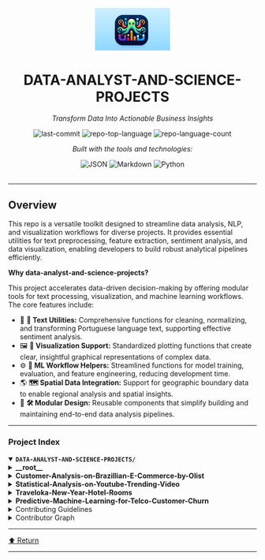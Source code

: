 <div id="top">

<!-- HEADER STYLE: CLASSIC -->
<div align="center">

<img src="data-analyst-and-science-projects.png" width="30%" style="position: relative; top: 0; right: 0;" alt="Project Logo"/>

# DATA-ANALYST-AND-SCIENCE-PROJECTS

<em>Transform Data Into Actionable Business Insights</em>

<!-- BADGES -->
<img src="https://img.shields.io/github/last-commit/reyharighy/data-analyst-and-science-projects?style=flat&logo=git&logoColor=white&color=0080ff" alt="last-commit">
<img src="https://img.shields.io/github/languages/top/reyharighy/data-analyst-and-science-projects?style=flat&color=0080ff" alt="repo-top-language">
<img src="https://img.shields.io/github/languages/count/reyharighy/data-analyst-and-science-projects?style=flat&color=0080ff" alt="repo-language-count">

<em>Built with the tools and technologies:</em>

<img src="https://img.shields.io/badge/JSON-000000.svg?style=flat&logo=JSON&logoColor=white" alt="JSON">
<img src="https://img.shields.io/badge/Markdown-000000.svg?style=flat&logo=Markdown&logoColor=white" alt="Markdown">
<img src="https://img.shields.io/badge/Python-3776AB.svg?style=flat&logo=Python&logoColor=white" alt="Python">

</div>
<br>

---

## Overview

This repo is a versatile toolkit designed to streamline data analysis, NLP, and visualization workflows for diverse projects. It provides essential utilities for text preprocessing, feature extraction, sentiment analysis, and data visualization, enabling developers to build robust analytical pipelines efficiently.

**Why data-analyst-and-science-projects?**

This project accelerates data-driven decision-making by offering modular tools for text processing, visualization, and machine learning workflows. The core features include:

- 🧩 **🎯 Text Utilities:** Comprehensive functions for cleaning, normalizing, and transforming Portuguese language text, supporting effective sentiment analysis.
- 🖼️ **🌟 Visualization Support:** Standardized plotting functions that create clear, insightful graphical representations of complex data.
- ⚙️ **🤖 ML Workflow Helpers:** Streamlined functions for model training, evaluation, and feature engineering, reducing development time.
- 🌎 **🗺️ Spatial Data Integration:** Support for geographic boundary data to enable regional analysis and spatial insights.
- 🔧 **🛠️ Modular Design:** Reusable components that simplify building and maintaining end-to-end data analysis pipelines.

---

### Project Index

<details open>
	<summary><b><code>DATA-ANALYST-AND-SCIENCE-PROJECTS/</code></b></summary>
	<!-- __root__ Submodule -->
	<details>
		<summary><b>__root__</b></summary>
		<blockquote>
			<div class='directory-path' style='padding: 8px 0; color: #666;'>
				<code><b>⦿ __root__</b></code>
			<table style='width: 100%; border-collapse: collapse;'>
			<thead>
				<tr style='background-color: #f8f9fa;'>
					<th style='width: 30%; text-align: left; padding: 8px;'>File Name</th>
					<th style='text-align: left; padding: 8px;'>Summary</th>
				</tr>
			</thead>
			</table>
		</blockquote>
	</details>
	<!-- Customer-Analysis-on-Brazillian-E-Commerce-by-Olist Submodule -->
	<details>
		<summary><b>Customer-Analysis-on-Brazillian-E-Commerce-by-Olist</b></summary>
		<blockquote>
			<div class='directory-path' style='padding: 8px 0; color: #666;'>
				<code><b>⦿ Customer-Analysis-on-Brazillian-E-Commerce-by-Olist</b></code>
			<table style='width: 100%; border-collapse: collapse;'>
			<thead>
				<tr style='background-color: #f8f9fa;'>
					<th style='width: 30%; text-align: left; padding: 8px;'>File Name</th>
					<th style='text-align: left; padding: 8px;'>Summary</th>
				</tr>
			</thead>
				<tr style='border-bottom: 1px solid #eee;'>
					<td style='padding: 8px;'><b><a href='https://github.com/reyharighy/data-analyst-and-science-projects/blob/master/Customer-Analysis-on-Brazillian-E-Commerce-by-Olist/text_utils.py'>text_utils.py</a></b></td>
					<td style='padding: 8px;'>- Provides a comprehensive suite of functions and classes for text preprocessing, feature extraction, and sentiment analysis tailored to Portuguese language data<br>- Facilitates cleaning, normalization, and transformation of textual data, enabling effective sentiment classification and visualization within a larger e-commerce analytics architecture<br>- Supports building robust NLP pipelines for customer feedback insights in the Brazilian e-commerce context.</td>
				</tr>
				<tr style='border-bottom: 1px solid #eee;'>
					<td style='padding: 8px;'><b><a href='https://github.com/reyharighy/data-analyst-and-science-projects/blob/master/Customer-Analysis-on-Brazillian-E-Commerce-by-Olist/viz_utils.py'>viz_utils.py</a></b></td>
					<td style='padding: 8px;'>- The <code>viz_utils.py</code> file serves as a utility module within the Customer Analysis on Brazilian E-Commerce project, providing essential functions for data visualization<br>- Its primary purpose is to streamline and standardize the creation and customization of plots, enabling clear and insightful graphical representations of customer data and e-commerce metrics<br>- By consolidating plotting functions, this module supports the overall architecture of the project, facilitating effective data exploration and communication through visually compelling charts.</td>
				</tr>
				<tr style='border-bottom: 1px solid #eee;'>
					<td style='padding: 8px;'><b><a href='https://github.com/reyharighy/data-analyst-and-science-projects/blob/master/Customer-Analysis-on-Brazillian-E-Commerce-by-Olist/ml_utils.py'>ml_utils.py</a></b></td>
					<td style='padding: 8px;'>- The <code>ml_utils.py</code> file serves as a utility module within the project, providing a collection of functions and classes to streamline machine learning workflows<br>- It facilitates tasks such as model training, evaluation, and analysis for classification and clustering algorithms, enabling data scientists and developers to focus on model development and improvement<br>- Overall, it enhances the efficiency and organization of the machine learning pipeline in the Brazilian e-commerce analysis project.</td>
				</tr>
				<tr style='border-bottom: 1px solid #eee;'>
					<td style='padding: 8px;'><b><a href='https://github.com/reyharighy/data-analyst-and-science-projects/blob/master/Customer-Analysis-on-Brazillian-E-Commerce-by-Olist/custom_transformers.py'>custom_transformers.py</a></b></td>
					<td style='padding: 8px;'>- Custom_transformers.pyThis module provides custom functions and transformer classes designed to streamline data preprocessing and feature engineering within the Brazilian e-commerce analysis project<br>- It facilitates efficient data ingestion and integrates tailored transformation steps into machine learning pipelines, supporting both data optimization and domain-specific processing tasks essential for the overall analytical architecture.</td>
				</tr>
				<tr style='border-bottom: 1px solid #eee;'>
					<td style='padding: 8px;'><b><a href='https://github.com/reyharighy/data-analyst-and-science-projects/blob/master/Customer-Analysis-on-Brazillian-E-Commerce-by-Olist/Brasil.json'>Brasil.json</a></b></td>
					<td style='padding: 8px;'>- Brasil.jsonThis file defines the geographical boundaries and regional classifications within Brazil, specifically detailing the states and their respective regions<br>- It serves as a foundational data source for spatial analysis and visualization tasks within the broader customer analysis project<br>- By providing precise geographic delineations, this file enables the project to associate customer data with specific locations, facilitating regional insights and targeted decision-making across Brazils diverse territories.</td>
				</tr>
				<tr style='border-bottom: 1px solid #eee;'>
					<td style='padding: 8px;'><b><a href='https://github.com/reyharighy/data-analyst-and-science-projects/blob/master/Customer-Analysis-on-Brazillian-E-Commerce-by-Olist/README.md'>README.md</a></b></td>
					<td style='padding: 8px;'>- The code file in this project is designed to facilitate comprehensive analysis of the Brazilian e-commerce marketplace, specifically focusing on data provided by Olist<br>- Its primary purpose is to process, clean, and analyze transactional and customer data to uncover insights into sales performance, customer behavior, and operational efficiency within the Olist platform<br>- By doing so, it supports data-driven decision-making aimed at enhancing marketplace strategies, improving customer satisfaction, and optimizing logistics and sales processes across Brazil’s e-commerce ecosystem.</td>
				</tr>
				<tr style='border-bottom: 1px solid #eee;'>
					<td style='padding: 8px;'><b><a href='https://github.com/reyharighy/data-analyst-and-science-projects/blob/master/Customer-Analysis-on-Brazillian-E-Commerce-by-Olist/Final_Project.ipynb'>Final_Project.ipynb</a></b></td>
					<td style='padding: 8px;'>- Final_Project.ipynbThis Jupyter Notebook serves as the core analytical report for the customer analysis of the Brazilian e-commerce platform Olist<br>- It consolidates data exploration, preprocessing, and insights generation to understand customer behaviors and segmentation<br>- The notebooks primary purpose is to facilitate data-driven decision-making by providing comprehensive analysis and visualizations that highlight key customer patterns, preferences, and potential opportunities for targeted marketing or service improvements within the broader e-commerce data architecture.</td>
				</tr>
			</table>
		</blockquote>
	</details>
	<!-- Statistical-Analysis-on-Youtube-Trending-Video Submodule -->
	<details>
		<summary><b>Statistical-Analysis-on-Youtube-Trending-Video</b></summary>
		<blockquote>
			<div class='directory-path' style='padding: 8px 0; color: #666;'>
				<code><b>⦿ Statistical-Analysis-on-Youtube-Trending-Video</b></code>
			<table style='width: 100%; border-collapse: collapse;'>
			<thead>
				<tr style='background-color: #f8f9fa;'>
					<th style='width: 30%; text-align: left; padding: 8px;'>File Name</th>
					<th style='text-align: left; padding: 8px;'>Summary</th>
				</tr>
			</thead>
				<tr style='border-bottom: 1px solid #eee;'>
					<td style='padding: 8px;'><b><a href='https://github.com/reyharighy/data-analyst-and-science-projects/blob/master/Statistical-Analysis-on-Youtube-Trending-Video/Data_Understanding.ipynb'>Data_Understanding.ipynb</a></b></td>
					<td style='padding: 8px;'>- Data Understanding in YouTube Trending Video AnalysisThis notebook provides a comprehensive exploration of the YouTube trending videos dataset, focusing on understanding the datas structure, content, and key characteristics<br>- It serves as a foundational step within the overall project architecture, enabling informed decision-making for subsequent analysis and modeling tasks<br>- By examining data distributions, identifying patterns, and clarifying data quality, this component ensures that the insights derived are accurate and meaningful, ultimately supporting the project's goal of analyzing trends and viewer engagement on YouTube.</td>
				</tr>
				<tr style='border-bottom: 1px solid #eee;'>
					<td style='padding: 8px;'><b><a href='https://github.com/reyharighy/data-analyst-and-science-projects/blob/master/Statistical-Analysis-on-Youtube-Trending-Video/Data_Preparation.ipynb'>Data_Preparation.ipynb</a></b></td>
					<td style='padding: 8px;'>- Data_Preparation.ipynbThis notebook serves as a crucial component within the overall data pipeline, responsible for transforming raw YouTube trending video data into a structured and analysis-ready format<br>- It imports foundational data understanding modules, ensuring consistency across the project, and performs data cleaning, feature engineering, and preprocessing steps<br>- These preparations enable accurate and insightful statistical analysis of trending videos, supporting the projects goal of understanding trends and patterns in YouTube content performance.</td>
				</tr>
				<tr style='border-bottom: 1px solid #eee;'>
					<td style='padding: 8px;'><b><a href='https://github.com/reyharighy/data-analyst-and-science-projects/blob/master/Statistical-Analysis-on-Youtube-Trending-Video/Explanatory_Data_Analysis.ipynb'>Explanatory_Data_Analysis.ipynb</a></b></td>
					<td style='padding: 8px;'>- Explanatory Data Analysis NotebookThis Jupyter notebook provides a comprehensive exploratory analysis of the YouTube trending videos dataset<br>- Its primary purpose is to uncover key patterns, insights, and trends within the data, facilitating a deeper understanding of factors influencing trending videos on YouTube<br>- This analysis serves as a foundational step for informing subsequent modeling, feature engineering, or strategic decision-making within the broader project architecture.</td>
				</tr>
				<tr style='border-bottom: 1px solid #eee;'>
					<td style='padding: 8px;'><b><a href='https://github.com/reyharighy/data-analyst-and-science-projects/blob/master/Statistical-Analysis-on-Youtube-Trending-Video/README.md'>README.md</a></b></td>
					<td style='padding: 8px;'>- Facilitates comprehensive statistical analysis of YouTube trending videos within the U.S<br>- region, aiming to uncover patterns, relationships, and insights that influence video popularity and engagement<br>- Supports data-driven decision-making by examining correlations, testing hypotheses, and visualizing trends to enhance content strategy and understanding of factors contributing to trending video sustainability.</td>
				</tr>
			</table>
		</blockquote>
	</details>
	<!-- Traveloka-New-Year-Hotel-Rooms Submodule -->
	<details>
		<summary><b>Traveloka-New-Year-Hotel-Rooms</b></summary>
		<blockquote>
			<div class='directory-path' style='padding: 8px 0; color: #666;'>
				<code><b>⦿ Traveloka-New-Year-Hotel-Rooms</b></code>
			<table style='width: 100%; border-collapse: collapse;'>
			<thead>
				<tr style='background-color: #f8f9fa;'>
					<th style='width: 30%; text-align: left; padding: 8px;'>File Name</th>
					<th style='text-align: left; padding: 8px;'>Summary</th>
				</tr>
			</thead>
				<tr style='border-bottom: 1px solid #eee;'>
					<td style='padding: 8px;'><b><a href='https://github.com/reyharighy/data-analyst-and-science-projects/blob/master/Traveloka-New-Year-Hotel-Rooms/Data_Understanding_and_Preparation.ipynb'>Data_Understanding_and_Preparation.ipynb</a></b></td>
					<td style='padding: 8px;'>- SummaryThis notebook serves as the foundational step in the data pipeline for the Traveloka New Year Hotel Rooms project<br>- It focuses on exploring, analyzing, and cleaning the raw data to ensure quality and consistency<br>- By preparing the data effectively, it enables accurate modeling and insights generation, supporting the overall goal of optimizing hotel room offerings and enhancing user experience during the New Year period<br>- This step is crucial for establishing a reliable data foundation for subsequent analysis and machine learning tasks within the project architecture.</td>
				</tr>
				<tr style='border-bottom: 1px solid #eee;'>
					<td style='padding: 8px;'><b><a href='https://github.com/reyharighy/data-analyst-and-science-projects/blob/master/Traveloka-New-Year-Hotel-Rooms/Explanatory_Data_Analysis.ipynb'>Explanatory_Data_Analysis.ipynb</a></b></td>
					<td style='padding: 8px;'>- Explanatory_Data_Analysis.ipynbThis notebook serves as the foundational analysis component of the project, providing insights into the hotel room data<br>- It explores and visualizes key patterns, trends, and relationships within the dataset to inform subsequent modeling and decision-making processes<br>- Overall, it helps establish a clear understanding of the data landscape, supporting the projects goal of optimizing hotel room offerings and enhancing user experience within the broader Traveloka platform.</td>
				</tr>
				<tr style='border-bottom: 1px solid #eee;'>
					<td style='padding: 8px;'><b><a href='https://github.com/reyharighy/data-analyst-and-science-projects/blob/master/Traveloka-New-Year-Hotel-Rooms/README.md'>README.md</a></b></td>
					<td style='padding: 8px;'>- Provides insights into hotel availability, customer satisfaction drivers, and optimal discount strategies to enhance revenue and guest experience during the New Year campaign<br>- By analyzing key factors such as ratings, reviews, and location, it supports data-driven decision-making for strategic pricing, feature improvements, and exclusive offers within the broader hotel industry data architecture.</td>
				</tr>
			</table>
		</blockquote>
	</details>
	<!-- Predictive-Machine-Learning-for-Telco-Customer-Churn Submodule -->
	<details>
		<summary><b>Predictive-Machine-Learning-for-Telco-Customer-Churn</b></summary>
		<blockquote>
			<div class='directory-path' style='padding: 8px 0; color: #666;'>
				<code><b>⦿ Predictive-Machine-Learning-for-Telco-Customer-Churn</b></code>
			<table style='width: 100%; border-collapse: collapse;'>
			<thead>
				<tr style='background-color: #f8f9fa;'>
					<th style='width: 30%; text-align: left; padding: 8px;'>File Name</th>
					<th style='text-align: left; padding: 8px;'>Summary</th>
				</tr>
			</thead>
				<tr style='border-bottom: 1px solid #eee;'>
					<td style='padding: 8px;'><b><a href='https://github.com/reyharighy/data-analyst-and-science-projects/blob/master/Predictive-Machine-Learning-for-Telco-Customer-Churn/Model_Benchmarking.ipynb'>Model_Benchmarking.ipynb</a></b></td>
					<td style='padding: 8px;'>- Model Benchmarking for Telco Customer Churn PredictionThis notebook serves as the core component for evaluating and comparing various machine learning models designed to predict customer churn within the Telco dataset<br>- It systematically benchmarks different algorithms to identify the most effective approach for accurate and reliable churn prediction<br>- By providing insights into model performance, this file supports the broader goal of enhancing customer retention strategies through data-driven decision-making in the overall project architecture.</td>
				</tr>
				<tr style='border-bottom: 1px solid #eee;'>
					<td style='padding: 8px;'><b><a href='https://github.com/reyharighy/data-analyst-and-science-projects/blob/master/Predictive-Machine-Learning-for-Telco-Customer-Churn/Imbalanced_Dataset.ipynb'>Imbalanced_Dataset.ipynb</a></b></td>
					<td style='padding: 8px;'>- The <code>Imbalanced_Dataset.ipynb</code> notebook serves as a foundational component within the predictive machine learning pipeline for telco customer churn analysis<br>- Its primary purpose is to load and prepare the dataset, specifically addressing class imbalance issues, and to integrate key modeling components from the <code>Model_Benchmarking</code> module<br>- This setup enables subsequent model training, evaluation, and benchmarking efforts, ensuring that the dataset is appropriately configured for robust churn prediction across the entire architecture.</td>
				</tr>
				<tr style='border-bottom: 1px solid #eee;'>
					<td style='padding: 8px;'><b><a href='https://github.com/reyharighy/data-analyst-and-science-projects/blob/master/Predictive-Machine-Learning-for-Telco-Customer-Churn/Model_Explanation.ipynb'>Model_Explanation.ipynb</a></b></td>
					<td style='padding: 8px;'>- Model Explanation NotebookThis notebook serves as a comprehensive interpretability layer within the Predictive Machine Learning for Telco Customer Churn project<br>- Its primary purpose is to analyze and elucidate the predictive models developed to identify customer churn<br>- By importing related notebooks and leveraging various explanation techniques, it provides insights into feature importance and model decision-making processes<br>- This enhances transparency, enabling stakeholders to understand the factors driving customer attrition predictions and supporting data-driven decision-making across the overall architecture.</td>
				</tr>
				<tr style='border-bottom: 1px solid #eee;'>
					<td style='padding: 8px;'><b><a href='https://github.com/reyharighy/data-analyst-and-science-projects/blob/master/Predictive-Machine-Learning-for-Telco-Customer-Churn/Data_Understanding.ipynb'>Data_Understanding.ipynb</a></b></td>
					<td style='padding: 8px;'>- Data_Understanding.ipynbThis notebook serves as the foundational step in the predictive machine learning pipeline for the telco customer churn project<br>- It focuses on comprehending the business problem by analyzing the telecommunications market landscape and identifying key factors influencing customer retention<br>- The insights gained here guide subsequent data processing and modeling efforts, ensuring that the solution aligns with business objectives and addresses real-world challenges in reducing customer churn.</td>
				</tr>
				<tr style='border-bottom: 1px solid #eee;'>
					<td style='padding: 8px;'><b><a href='https://github.com/reyharighy/data-analyst-and-science-projects/blob/master/Predictive-Machine-Learning-for-Telco-Customer-Churn/Explanatory_Data_Analysis.ipynb'>Explanatory_Data_Analysis.ipynb</a></b></td>
					<td style='padding: 8px;'>- Explanatory Data AnalysisThis notebook serves as the foundational step in the project, providing a comprehensive exploration of the telco customer dataset<br>- It aims to understand data distributions, identify key features, and uncover patterns or relationships that influence customer churn<br>- By performing detailed visualizations and statistical summaries, it informs feature selection and preprocessing strategies, ultimately guiding the development of accurate predictive models within the overall machine learning pipeline.</td>
				</tr>
				<tr style='border-bottom: 1px solid #eee;'>
					<td style='padding: 8px;'><b><a href='https://github.com/reyharighy/data-analyst-and-science-projects/blob/master/Predictive-Machine-Learning-for-Telco-Customer-Churn/Feature_Engineering.ipynb'>Feature_Engineering.ipynb</a></b></td>
					<td style='padding: 8px;'>- The <code>Feature_Engineering.ipynb</code> notebook plays a crucial role in transforming raw customer data into a structured, informative format suitable for machine learning models<br>- It focuses on creating meaningful features that enhance the predictive power of models aimed at identifying telco customer churn<br>- By systematically engineering features, this component ensures that the data fed into the modeling pipeline is optimized for accuracy and robustness, thereby underpinning the overall architectures goal of reliable churn prediction.</td>
				</tr>
				<tr style='border-bottom: 1px solid #eee;'>
					<td style='padding: 8px;'><b><a href='https://github.com/reyharighy/data-analyst-and-science-projects/blob/master/Predictive-Machine-Learning-for-Telco-Customer-Churn/Hyperparameter_Tuning.ipynb'>Hyperparameter_Tuning.ipynb</a></b></td>
					<td style='padding: 8px;'>- Hyperparameter Tuning for Telco Customer Churn PredictionThis notebook orchestrates the hyperparameter tuning process for the customer churn prediction model within the Telco dataset project<br>- It leverages imported datasets and pre-defined estimators to optimize model performance by systematically exploring the best hyperparameter configurations<br>- Overall, this code facilitates the enhancement of predictive accuracy and robustness, contributing to the broader goal of developing a reliable churn prediction system as part of the projects machine learning architecture.</td>
				</tr>
				<tr style='border-bottom: 1px solid #eee;'>
					<td style='padding: 8px;'><b><a href='https://github.com/reyharighy/data-analyst-and-science-projects/blob/master/Predictive-Machine-Learning-for-Telco-Customer-Churn/README.md'>README.md</a></b></td>
					<td style='padding: 8px;'>- Provides the core predictive modeling logic to identify customers at risk of churn based on their usage patterns<br>- It integrates data preprocessing, feature engineering, model training, and evaluation, enabling targeted retention strategies<br>- This component is essential within the architecture to support data-driven decision-making for customer retention efforts in the telco ecosystem.</td>
				</tr>
			</table>
		</blockquote>
	</details>
</details>

<details closed>
<summary>Contributing Guidelines</summary>

1. **Fork the Repository**: Start by forking the project repository to your github account.
2. **Clone Locally**: Clone the forked repository to your local machine using a git client.
   ```sh
   git clone https://github.com/reyharighy/data-analyst-and-science-projects
   ```
3. **Create a New Branch**: Always work on a new branch, giving it a descriptive name.
   ```sh
   git checkout -b new-feature-x
   ```
4. **Make Your Changes**: Develop and test your changes locally.
5. **Commit Your Changes**: Commit with a clear message describing your updates.
   ```sh
   git commit -m 'Implemented new feature x.'
   ```
6. **Push to github**: Push the changes to your forked repository.
   ```sh
   git push origin new-feature-x
   ```
7. **Submit a Pull Request**: Create a PR against the original project repository. Clearly describe the changes and their motivations.
8. **Review**: Once your PR is reviewed and approved, it will be merged into the main branch. Congratulations on your contribution!
</details>

<details closed>
<summary>Contributor Graph</summary>
<br>
<p align="left">
   <a href="https://github.com/reyharighy">
      <img src="https://contrib.rocks/image?repo=reyharighy/data-analyst-and-science-projects">
   </a>
</p>
</details>

---

<div align="left"><a href="#top">⬆ Return</a></div>

---
